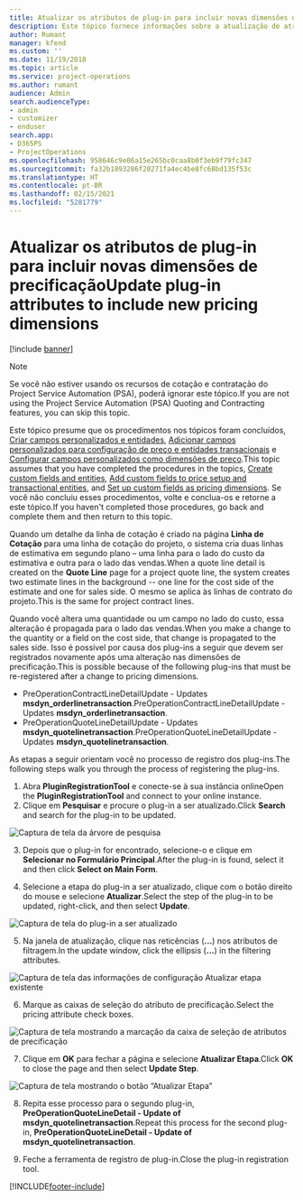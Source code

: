```yaml
---
title: Atualizar os atributos de plug-in para incluir novas dimensões de precificação
description: Este tópico fornece informações sobre a atualização de atributos de plug-in para dimensões de precificação.
author: Rumant
manager: kfend
ms.custom: ''
ms.date: 11/19/2018
ms.topic: article
ms.service: project-operations
ms.author: rumant
audience: Admin
search.audienceType:
- admin
- customizer
- enduser
search.app:
- D365PS
- ProjectOperations
ms.openlocfilehash: 958646c9e06a15e265bc0caa8b0f3eb9f79fc347
ms.sourcegitcommit: fa32b1893286f20271fa4ec4be8fc68bd135f53c
ms.translationtype: HT
ms.contentlocale: pt-BR
ms.lasthandoff: 02/15/2021
ms.locfileid: "5281779"
---
```

# <a name="update-plug-in-attributes-to-include-new-pricing-dimensions"></a><span data-ttu-id="e7014-103">Atualizar os atributos de plug-in para incluir novas dimensões de precificação</span><span class="sxs-lookup"><span data-stu-id="e7014-103">Update plug-in attributes to include new pricing dimensions</span></span>

[!include [banner](../includes/psa-now-project-operations.md)]

> [!NOTE]
> <span data-ttu-id="e7014-104">Se você não estiver usando os recursos de cotação e contratação do Project Service Automation (PSA), poderá ignorar este tópico.</span><span class="sxs-lookup"><span data-stu-id="e7014-104">If you are not using the Project Service Automation (PSA) Quoting and Contracting features, you can skip this topic.</span></span>

<span data-ttu-id="e7014-105">Este tópico presume que os procedimentos nos tópicos foram concluídos, [Criar campos personalizados e entidades](create-custom-fields-entities.md), [Adicionar campos personalizados para configuração de preço e entidades transacionais](field-references.md) e [Configurar campos personalizados como dimensões de preço](set-up-pricing-dimensions.md).</span><span class="sxs-lookup"><span data-stu-id="e7014-105">This topic assumes that you have completed the procedures in the topics, [Create custom fields and entities](create-custom-fields-entities.md), [Add custom fields to price setup and transactional entities](field-references.md), and [Set up custom fields as pricing dimensions](set-up-pricing-dimensions.md).</span></span> <span data-ttu-id="e7014-106">Se você não concluiu esses procedimentos, volte e conclua-os e retorne a este tópico.</span><span class="sxs-lookup"><span data-stu-id="e7014-106">If you haven't completed those procedures, go back and complete them and then return to this topic.</span></span>

<span data-ttu-id="e7014-107">Quando um detalhe da linha de cotação é criado na página **Linha de Cotação** para uma linha de cotação do projeto, o sistema cria duas linhas de estimativa em segundo plano – uma linha para o lado do custo da estimativa e outra para o lado das vendas.</span><span class="sxs-lookup"><span data-stu-id="e7014-107">When a quote line detail is created on the **Quote Line** page for a project quote line, the system creates two estimate lines in the background -- one line for the cost side of the estimate and one for sales side.</span></span> <span data-ttu-id="e7014-108">O mesmo se aplica às linhas de contrato do projeto.</span><span class="sxs-lookup"><span data-stu-id="e7014-108">This is the same  for project contract lines.</span></span>

<span data-ttu-id="e7014-109">Quando você altera uma quantidade ou um campo no lado do custo, essa alteração é propagada para o lado das vendas.</span><span class="sxs-lookup"><span data-stu-id="e7014-109">When you make a change to the quantity or a field on the cost side, that change is propagated to the sales side.</span></span> <span data-ttu-id="e7014-110">Isso é possível por causa dos plug-ins a seguir que devem ser registrados novamente após uma alteração nas dimensões de precificação.</span><span class="sxs-lookup"><span data-stu-id="e7014-110">This is possible because of the following plug-ins that must be re-registered after a change to pricing dimensions.</span></span>

- <span data-ttu-id="e7014-111">PreOperationContractLineDetailUpdate - Updates **msdyn_orderlinetransaction**.</span><span class="sxs-lookup"><span data-stu-id="e7014-111">PreOperationContractLineDetailUpdate - Updates **msdyn_orderlinetransaction**.</span></span>
- <span data-ttu-id="e7014-112">PreOperationQuoteLineDetailUpdate - Updates **msdyn_quotelinetransaction**.</span><span class="sxs-lookup"><span data-stu-id="e7014-112">PreOperationQuoteLineDetailUpdate - Updates **msdyn_quotelinetransaction**.</span></span>

<span data-ttu-id="e7014-113">As etapas a seguir orientam você no processo de registro dos plug-ins.</span><span class="sxs-lookup"><span data-stu-id="e7014-113">The following steps walk you through the process of registering the plug-ins.</span></span>

1. <span data-ttu-id="e7014-114">Abra **PluginRegistrationTool** e conecte-se à sua instância online</span><span class="sxs-lookup"><span data-stu-id="e7014-114">Open the **PluginRegistrationTool** and connect to your online instance.</span></span>
2. <span data-ttu-id="e7014-115">Clique em **Pesquisar** e procure o plug-in a ser atualizado.</span><span class="sxs-lookup"><span data-stu-id="e7014-115">Click **Search** and search for the plug-in to be updated.</span></span>

 ![Captura de tela da árvore de pesquisa](media/PRT-1.png)

3. <span data-ttu-id="e7014-117">Depois que o plug-in for encontrado, selecione-o e clique em **Selecionar no Formulário Principal**.</span><span class="sxs-lookup"><span data-stu-id="e7014-117">After the plug-in is found, select it and then click **Select on Main Form**.</span></span>

4. <span data-ttu-id="e7014-118">Selecione a etapa do plug-in a ser atualizado, clique com o botão direito do mouse e selecione **Atualizar**.</span><span class="sxs-lookup"><span data-stu-id="e7014-118">Select the step of the plug-in to be updated, right-click, and then select **Update**.</span></span>

 ![Captura de tela do plug-in a ser atualizado](media/PRT-2.png)
 
5. <span data-ttu-id="e7014-120">Na janela de atualização, clique nas reticências (**...**) nos atributos de filtragem.</span><span class="sxs-lookup"><span data-stu-id="e7014-120">In the update window, click the ellipsis (**...**) in the filtering attributes.</span></span>

 ![Captura de tela das informações de configuração Atualizar etapa existente](media/PRT-3.png)
 
6. <span data-ttu-id="e7014-122">Marque as caixas de seleção do atributo de precificação.</span><span class="sxs-lookup"><span data-stu-id="e7014-122">Select the pricing attribute check boxes.</span></span>

 ![Captura de tela mostrando a marcação da caixa de seleção de atributos de precificação](media/PRT-4.png)

7. <span data-ttu-id="e7014-124">Clique em **OK** para fechar a página e selecione **Atualizar Etapa**.</span><span class="sxs-lookup"><span data-stu-id="e7014-124">Click **OK** to close the page and then select **Update Step**.</span></span>

 ![Captura de tela mostrando o botão “Atualizar Etapa”](media/PRT-5.png)
 
8. <span data-ttu-id="e7014-126">Repita esse processo para o segundo plug-in, **PreOperationQuoteLineDetail - Update of msdyn_quotelinetransaction**.</span><span class="sxs-lookup"><span data-stu-id="e7014-126">Repeat this process for the second plug-in, **PreOperationQuoteLineDetail - Update of msdyn_quotelinetransaction**.</span></span>

9. <span data-ttu-id="e7014-127">Feche a ferramenta de registro de plug-in.</span><span class="sxs-lookup"><span data-stu-id="e7014-127">Close the plug-in registration tool.</span></span>



[!INCLUDE[footer-include](../includes/footer-banner.md)]